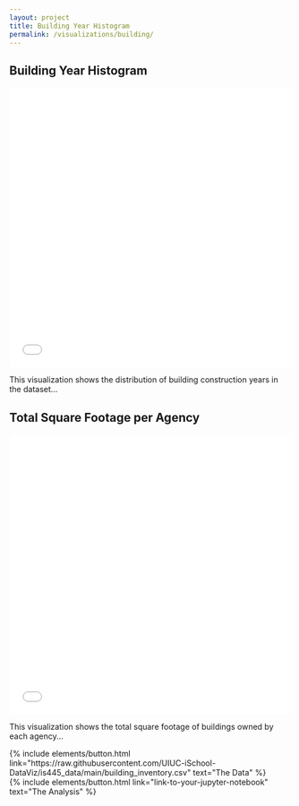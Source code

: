 ```yaml
---
layout: project
title: Building Year Histogram
permalink: /visualizations/building/
---
```


## Building Year Histogram

<iframe src="{{ site.baseurl }}/visualizations/building_year_histogram_improved.html" width="100%" height="500px" frameBorder="0"></iframe>

This visualization shows the distribution of building construction years in the dataset...

## Total Square Footage per Agency

<iframe src="{{ site.baseurl }}/visualizations/total_square_footage_per_agency.html" width="100%" height="500px" frameBorder="0"></iframe>

This visualization shows the total square footage of buildings owned by each agency...

<div class="left">
{% include elements/button.html link="https://raw.githubusercontent.com/UIUC-iSchool-DataViz/is445_data/main/building_inventory.csv" text="The Data" %}
</div>

<div class="right">
{% include elements/button.html link="link-to-your-jupyter-notebook" text="The Analysis" %}
</div>
